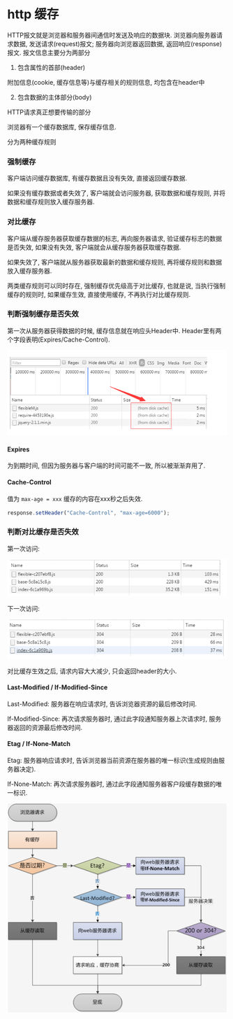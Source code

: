 <!--
Created: Mon Aug 26 2019 15:19:58 GMT+0800 (China Standard Time)
Modified: Mon Aug 26 2019 15:19:58 GMT+0800 (China Standard Time)
-->
# http 缓存

HTTP报文就是浏览器和服务器间通信时发送及响应的数据块. 
浏览器向服务器请求数据, 发送请求(request)报文; 服务器向浏览器返回数据, 返回响应(response)报文. 
报文信息主要分为两部分

1. 包含属性的首部(header)

附加信息(cookie, 缓存信息等)与缓存相关的规则信息, 均包含在header中

2. 包含数据的主体部分(body)

HTTP请求真正想要传输的部分

浏览器有一个缓存数据库, 保存缓存信息. 

分为两种缓存规则

### 强制缓存

客户端访问缓存数据库, 有缓存数据且没有失效, 直接返回缓存数据. 

如果没有缓存数据或者失效了, 客户端就会访问服务器, 获取数据和缓存规则, 并将数据和缓存规则放入缓存服务器. 

### 对比缓存

客户端从缓存服务器获取缓存数据的标志, 再向服务器请求, 验证缓存标志的数据是否失效, 如果没有失效, 客户端就会从缓存服务器获取缓存数据. 

如果失效了, 客户端就从服务器获取最新的数据和缓存规则, 再将缓存规则和数据放入缓存服务器. 

两类缓存规则可以同时存在, 强制缓存优先级高于对比缓存, 也就是说, 当执行强制缓存的规则时, 如果缓存生效, 直接使用缓存, 不再执行对比缓存规则. 

### 判断强制缓存是否失效

第一次从服务器获得数据的时候, 缓存信息就在响应头Header中. Header里有两个字段表明(Expires/Cache-Control). 

![img](../img/20180522001.png)

#### Expires

为到期时间, 但因为服务器与客户端的时间可能不一致, 所以被渐渐弃用了. 

#### Cache-Control

值为 `max-age = xxx` 缓存的内容在xxx秒之后失效. 

``` js
response.setHeader("Cache-Control", "max-age=6000");
```

### 判断对比缓存是否失效

第一次访问: 

![img](../img/20180522002.png)

下一次访问: 

![img](../img/20180522003.png)

对比缓存生效之后, 请求内容大大减少, 只会返回header的大小. 

#### Last-Modified  /  If-Modified-Since

Last-Modified: 服务器在响应请求时, 告诉浏览器资源的最后修改时间. 

If-Modified-Since: 再次请求服务器时, 通过此字段通知服务器上次请求时, 服务器返回的资源最后修改时间. 

#### Etag  /  If-None-Match

Etag: 服务器响应请求时, 告诉浏览器当前资源在服务器的唯一标识(生成规则由服务器决定). 

If-None-Match: 再次请求服务器时, 通过此字段通知服务器客户段缓存数据的唯一标识. 

![img](../img/20180522004.png)

